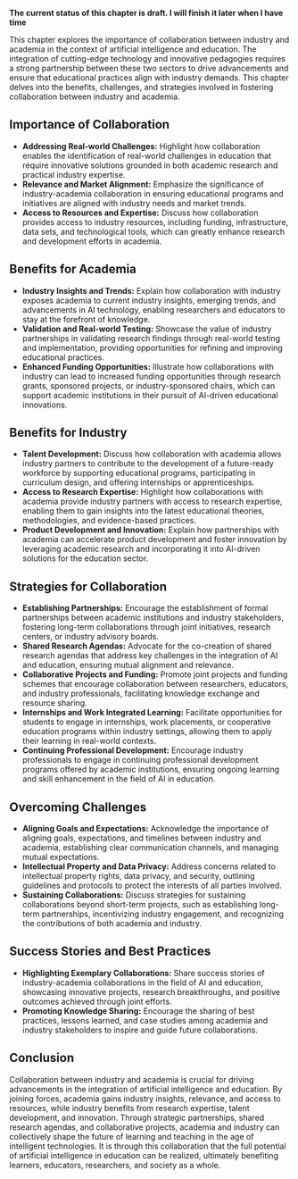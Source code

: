 **The current status of this chapter is draft. I will finish it later when I have time**

This chapter explores the importance of collaboration between industry and academia in the context of artificial intelligence and education. The integration of cutting-edge technology and innovative pedagogies requires a strong partnership between these two sectors to drive advancements and ensure that educational practices align with industry demands. This chapter delves into the benefits, challenges, and strategies involved in fostering collaboration between industry and academia.

Importance of Collaboration
---------------------------

* **Addressing Real-world Challenges:** Highlight how collaboration enables the identification of real-world challenges in education that require innovative solutions grounded in both academic research and practical industry expertise.
* **Relevance and Market Alignment:** Emphasize the significance of industry-academia collaboration in ensuring educational programs and initiatives are aligned with industry needs and market trends.
* **Access to Resources and Expertise:** Discuss how collaboration provides access to industry resources, including funding, infrastructure, data sets, and technological tools, which can greatly enhance research and development efforts in academia.

Benefits for Academia
---------------------

* **Industry Insights and Trends:** Explain how collaboration with industry exposes academia to current industry insights, emerging trends, and advancements in AI technology, enabling researchers and educators to stay at the forefront of knowledge.
* **Validation and Real-world Testing:** Showcase the value of industry partnerships in validating research findings through real-world testing and implementation, providing opportunities for refining and improving educational practices.
* **Enhanced Funding Opportunities:** Illustrate how collaborations with industry can lead to increased funding opportunities through research grants, sponsored projects, or industry-sponsored chairs, which can support academic institutions in their pursuit of AI-driven educational innovations.

Benefits for Industry
---------------------

* **Talent Development:** Discuss how collaboration with academia allows industry partners to contribute to the development of a future-ready workforce by supporting educational programs, participating in curriculum design, and offering internships or apprenticeships.
* **Access to Research Expertise:** Highlight how collaborations with academia provide industry partners with access to research expertise, enabling them to gain insights into the latest educational theories, methodologies, and evidence-based practices.
* **Product Development and Innovation:** Explain how partnerships with academia can accelerate product development and foster innovation by leveraging academic research and incorporating it into AI-driven solutions for the education sector.

Strategies for Collaboration
----------------------------

* **Establishing Partnerships:** Encourage the establishment of formal partnerships between academic institutions and industry stakeholders, fostering long-term collaborations through joint initiatives, research centers, or industry advisory boards.
* **Shared Research Agendas:** Advocate for the co-creation of shared research agendas that address key challenges in the integration of AI and education, ensuring mutual alignment and relevance.
* **Collaborative Projects and Funding:** Promote joint projects and funding schemes that encourage collaboration between researchers, educators, and industry professionals, facilitating knowledge exchange and resource sharing.
* **Internships and Work Integrated Learning:** Facilitate opportunities for students to engage in internships, work placements, or cooperative education programs within industry settings, allowing them to apply their learning in real-world contexts.
* **Continuing Professional Development:** Encourage industry professionals to engage in continuing professional development programs offered by academic institutions, ensuring ongoing learning and skill enhancement in the field of AI in education.

Overcoming Challenges
---------------------

* **Aligning Goals and Expectations:** Acknowledge the importance of aligning goals, expectations, and timelines between industry and academia, establishing clear communication channels, and managing mutual expectations.
* **Intellectual Property and Data Privacy:** Address concerns related to intellectual property rights, data privacy, and security, outlining guidelines and protocols to protect the interests of all parties involved.
* **Sustaining Collaborations:** Discuss strategies for sustaining collaborations beyond short-term projects, such as establishing long-term partnerships, incentivizing industry engagement, and recognizing the contributions of both academia and industry.

Success Stories and Best Practices
----------------------------------

* **Highlighting Exemplary Collaborations:** Share success stories of industry-academia collaborations in the field of AI and education, showcasing innovative projects, research breakthroughs, and positive outcomes achieved through joint efforts.
* **Promoting Knowledge Sharing:** Encourage the sharing of best practices, lessons learned, and case studies among academia and industry stakeholders to inspire and guide future collaborations.

Conclusion
----------

Collaboration between industry and academia is crucial for driving advancements in the integration of artificial intelligence and education. By joining forces, academia gains industry insights, relevance, and access to resources, while industry benefits from research expertise, talent development, and innovation. Through strategic partnerships, shared research agendas, and collaborative projects, academia and industry can collectively shape the future of learning and teaching in the age of intelligent technologies. It is through this collaboration that the full potential of artificial intelligence in education can be realized, ultimately benefiting learners, educators, researchers, and society as a whole.
